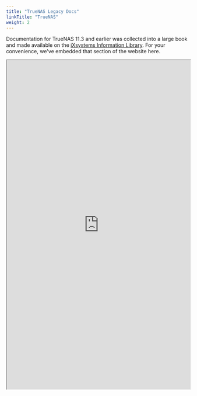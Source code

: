 ```yaml
---
title: "TrueNAS Legacy Docs"
linkTitle: "TrueNAS"
weight: 2
---
```


Documentation for TrueNAS 11.3 and earlier was collected into a large book and made available on the [iXsystems Information Library](https://www.ixsystems.com/blog/knowledgebase_category/truenas/).
For your convenience, we've embedded that section of the website here.

<iframe src="https://www.ixsystems.com/documentation/truenas" width="100%" height="900"></iframe>